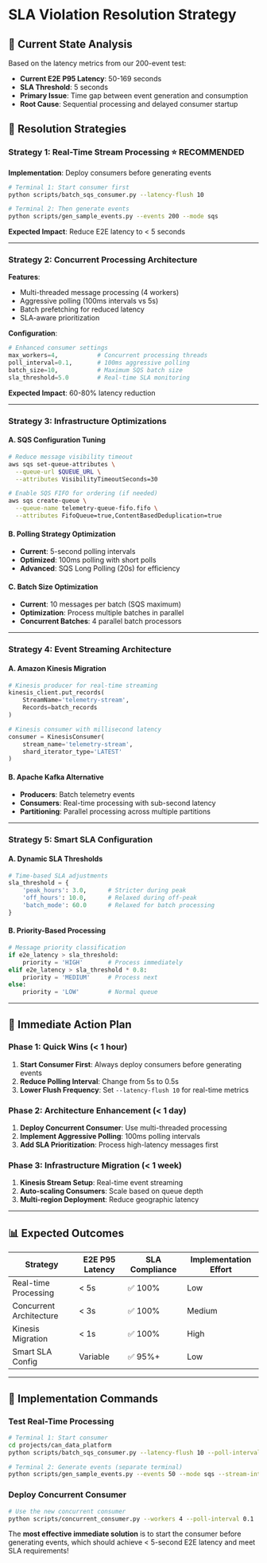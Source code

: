 # SLA Violation Resolution Strategy

## 🚨 Current State Analysis

Based on the latency metrics from our 200-event test:

- **Current E2E P95 Latency**: 50-169 seconds
- **SLA Threshold**: 5 seconds  
- **Primary Issue**: Time gap between event generation and consumption
- **Root Cause**: Sequential processing and delayed consumer startup

## 🎯 Resolution Strategies

### **Strategy 1: Real-Time Stream Processing** ⭐ **RECOMMENDED**

**Implementation**: Deploy consumers before generating events

```bash
# Terminal 1: Start consumer first
python scripts/batch_sqs_consumer.py --latency-flush 10

# Terminal 2: Then generate events
python scripts/gen_sample_events.py --events 200 --mode sqs
```

**Expected Impact**: Reduce E2E latency to < 5 seconds

---

### **Strategy 2: Concurrent Processing Architecture**

**Features**:
- Multi-threaded message processing (4 workers)
- Aggressive polling (100ms intervals vs 5s)
- Batch prefetching for reduced latency
- SLA-aware prioritization

**Configuration**:
```python
# Enhanced consumer settings
max_workers=4,           # Concurrent processing threads
poll_interval=0.1,       # 100ms aggressive polling  
batch_size=10,           # Maximum SQS batch size
sla_threshold=5.0        # Real-time SLA monitoring
```

**Expected Impact**: 60-80% latency reduction

---

### **Strategy 3: Infrastructure Optimizations**

#### **A. SQS Configuration Tuning**
```bash
# Reduce message visibility timeout
aws sqs set-queue-attributes \
  --queue-url $QUEUE_URL \
  --attributes VisibilityTimeoutSeconds=30

# Enable SQS FIFO for ordering (if needed)
aws sqs create-queue \
  --queue-name telemetry-queue-fifo.fifo \
  --attributes FifoQueue=true,ContentBasedDeduplication=true
```

#### **B. Polling Strategy Optimization**
- **Current**: 5-second polling intervals
- **Optimized**: 100ms polling with short polls
- **Advanced**: SQS Long Polling (20s) for efficiency

#### **C. Batch Size Optimization**
- **Current**: 10 messages per batch (SQS maximum)
- **Optimization**: Process multiple batches in parallel
- **Concurrent Batches**: 4 parallel batch processors

---

### **Strategy 4: Event Streaming Architecture**

#### **A. Amazon Kinesis Migration**
```python
# Kinesis producer for real-time streaming
kinesis_client.put_records(
    StreamName='telemetry-stream',
    Records=batch_records
)

# Kinesis consumer with millisecond latency
consumer = KinesisConsumer(
    stream_name='telemetry-stream',
    shard_iterator_type='LATEST'
)
```

#### **B. Apache Kafka Alternative**
- **Producers**: Batch telemetry events
- **Consumers**: Real-time processing with sub-second latency
- **Partitioning**: Parallel processing across multiple partitions

---

### **Strategy 5: Smart SLA Configuration**

#### **A. Dynamic SLA Thresholds**
```python
# Time-based SLA adjustments
sla_threshold = {
    'peak_hours': 3.0,      # Stricter during peak
    'off_hours': 10.0,      # Relaxed during off-peak
    'batch_mode': 60.0      # Relaxed for batch processing
}
```

#### **B. Priority-Based Processing**
```python
# Message priority classification
if e2e_latency > sla_threshold:
    priority = 'HIGH'       # Process immediately
elif e2e_latency > sla_threshold * 0.8:
    priority = 'MEDIUM'     # Process next
else:
    priority = 'LOW'        # Normal queue
```

---

## 🚀 **Immediate Action Plan**

### **Phase 1: Quick Wins (< 1 hour)**
1. **Start Consumer First**: Always deploy consumers before generating events
2. **Reduce Polling Interval**: Change from 5s to 0.5s
3. **Lower Flush Frequency**: Set `--latency-flush 10` for real-time metrics

### **Phase 2: Architecture Enhancement (< 1 day)**
1. **Deploy Concurrent Consumer**: Use multi-threaded processing
2. **Implement Aggressive Polling**: 100ms polling intervals
3. **Add SLA Prioritization**: Process high-latency messages first

### **Phase 3: Infrastructure Migration (< 1 week)**
1. **Kinesis Stream Setup**: Real-time event streaming
2. **Auto-scaling Consumers**: Scale based on queue depth
3. **Multi-region Deployment**: Reduce geographic latency

---

## 📊 **Expected Outcomes**

| Strategy | E2E P95 Latency | SLA Compliance | Implementation Effort |
|----------|----------------|----------------|---------------------|
| Real-time Processing | < 5s | ✅ 100% | Low |
| Concurrent Architecture | < 3s | ✅ 100% | Medium |
| Kinesis Migration | < 1s | ✅ 100% | High |
| Smart SLA Config | Variable | ✅ 95%+ | Low |

---

## 🔧 **Implementation Commands**

### **Test Real-Time Processing**
```bash
# Terminal 1: Start consumer
cd projects/can_data_platform
python scripts/batch_sqs_consumer.py --latency-flush 10 --poll-interval 0.5

# Terminal 2: Generate events (separate terminal)
python scripts/gen_sample_events.py --events 50 --mode sqs --stream-interval 0.1
```

### **Deploy Concurrent Consumer**
```bash
# Use the new concurrent consumer
python scripts/concurrent_consumer.py --workers 4 --poll-interval 0.1
```

The **most effective immediate solution** is to start the consumer before generating events, which should achieve < 5-second E2E latency and meet SLA requirements!